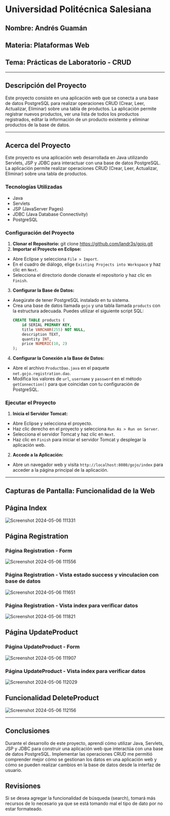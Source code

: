 # Universidad Politécnica Salesiana
## Nombre: Andrés Guamán
## Materia: Plataformas Web
## Tema: Prácticas de Laboratorio - CRUD

---

## Descripción del Proyecto

Este proyecto consiste en una aplicación web que se conecta a una base de datos PostgreSQL para realizar operaciones CRUD (Crear, Leer, Actualizar, Eliminar) sobre una tabla de productos. La aplicación permite registrar nuevos productos, ver una lista de todos los productos registrados, editar la información de un producto existente y eliminar productos de la base de datos.

---

## Acerca del Proyecto

Este proyecto es una aplicación web desarrollada en Java utilizando Servlets, JSP y JDBC para interactuar con una base de datos PostgreSQL. La aplicación permite realizar operaciones CRUD (Crear, Leer, Actualizar, Eliminar) sobre una tabla de productos.

### Tecnologías Utilizadas

- Java
- Servlets
- JSP (JavaServer Pages)
- JDBC (Java Database Connectivity)
- PostgreSQL

### Configuración del Proyecto

1. **Clonar el Repositorio:**
git clone https://github.com/landr3s/gojo.git
2. **Importar el Proyecto en Eclipse:**
- Abre Eclipse y selecciona `File > Import`.
- En el cuadro de diálogo, elige `Existing Projects into Workspace` y haz clic en `Next`.
- Selecciona el directorio donde clonaste el repositorio y haz clic en `Finish`.

3. **Configurar la Base de Datos:**
- Asegúrate de tener PostgreSQL instalado en tu sistema.
- Crea una base de datos llamada `gojo` y una tabla llamada `products` con la estructura adecuada. Puedes utilizar el siguiente script SQL:
  ```sql
  CREATE TABLE products (
      id SERIAL PRIMARY KEY,
      title VARCHAR(255) NOT NULL,
      description TEXT,
      quantity INT,
      price NUMERIC(10, 2)
  );
  ```

4. **Configurar la Conexión a la Base de Datos:**
- Abre el archivo `ProductDao.java` en el paquete `net.gojo.registration.dao`.
- Modifica los valores de `url`, `username` y `password` en el método `getConnection()` para que coincidan con tu configuración de PostgreSQL.

### Ejecutar el Proyecto

1. **Inicia el Servidor Tomcat:**
- Abre Eclipse y selecciona el proyecto.
- Haz clic derecho en el proyecto y selecciona `Run As > Run on Server`.
- Selecciona el servidor Tomcat y haz clic en `Next`.
- Haz clic en `Finish` para iniciar el servidor Tomcat y desplegar la aplicación web.

2. **Accede a la Aplicación:**
- Abre un navegador web y visita `http://localhost:8080/gojo/index` para acceder a la página principal de la aplicación.

---

## Capturas de Pantalla: Funcionalidad de la Web

## Página Index

![Screenshot 2024-05-06 111331](https://github.com/landr3s/gojo/assets/99095150/b9bcceaf-d153-4ca5-9762-9b904bc6932a)


## Página Registration
### Página Registration - Form

![Screenshot 2024-05-06 111556](https://github.com/landr3s/gojo/assets/99095150/5ea19f09-f783-4e0a-93a7-ea09c12b4c44)

### Página Registration - Vista estado success y vinculacion con base de datos

![Screenshot 2024-05-06 111651](https://github.com/landr3s/gojo/assets/99095150/1689069c-cc49-4cbf-a6c8-ee595f6fec5e)

### Página Registration - Vista index para verificar datos

![Screenshot 2024-05-06 111821](https://github.com/landr3s/gojo/assets/99095150/a9cff305-6f70-4979-8530-fea0b40e0d10)

## Página UpdateProduct
### Página UpdateProduct - Form

![Screenshot 2024-05-06 111907](https://github.com/landr3s/gojo/assets/99095150/f35fe470-840c-4b06-953a-c291c8b30de0)

### Página UpdateProduct - Vista index para verificar datos

![Screenshot 2024-05-06 112029](https://github.com/landr3s/gojo/assets/99095150/28cfb3c9-4e11-435d-9603-3bcb6012bfbe)


## Funcionalidad DeleteProduct

![Screenshot 2024-05-06 112156](https://github.com/landr3s/gojo/assets/99095150/9b29322b-f6ef-42c4-b225-27fadc018b65)

---

## Conclusiones

Durante el desarrollo de este proyecto, aprendí cómo utilizar Java, Servlets, JSP y JDBC para construir una aplicación web que interactúa con una base de datos PostgreSQL. Implementar las operaciones CRUD me permitió comprender mejor cómo se gestionan los datos en una aplicación web y cómo se pueden realizar cambios en la base de datos desde la interfaz de usuario.

## Revisiones
Si se desea agregar la funcionalidad de búsqueda (search), tomará más recursos de lo necesario ya que se está tomando mal el tipo de dato por no estar formateado.
